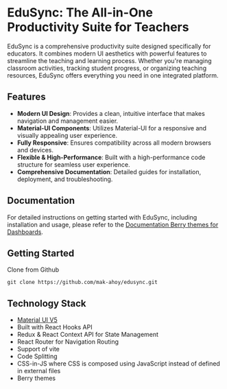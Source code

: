 # EduSync: The All-in-One Productivity Suite for Teachers

EduSync is a comprehensive productivity suite designed specifically for educators. It combines modern UI aesthetics with powerful features to streamline the teaching and learning process. Whether you're managing classroom activities, tracking student progress, or organizing teaching resources, EduSync offers everything you need in one integrated platform.

## Features

- **Modern UI Design**: Provides a clean, intuitive interface that makes navigation and management easier.
- **Material-UI Components**: Utilizes Material-UI for a responsive and visually appealing user experience.
- **Fully Responsive**: Ensures compatibility across all modern browsers and devices.
- **Flexible & High-Performance**: Built with a high-performance code structure for seamless user experience.
- **Comprehensive Documentation**: Detailed guides for installation, deployment, and troubleshooting.

## Documentation

For detailed instructions on getting started with EduSync, including installation and usage, please refer to the [Documentation Berry themes for Dashboards](https://codedthemes.gitbook.io/berry/).




## Getting Started

Clone from Github

```
git clone https://github.com/mak-ahoy/edusync.git
```


## Technology Stack

-   [Material UI V5](https://material-ui.com/)
-   Built with React Hooks API
-   Redux & React Context API for State Management
-   React Router for Navigation Routing
-   Support of vite
-   Code Splitting
-   CSS-in-JS where CSS is composed using JavaScript instead of defined in external files
-   Berry themes
